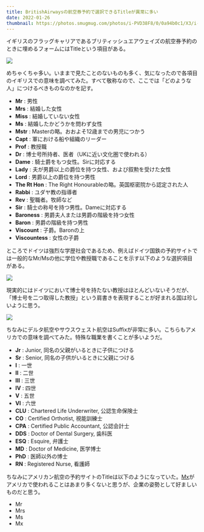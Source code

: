 ```yaml
---
title: BritishAirwaysの航空券予約で選択できるTitleが異常に多い
date: 2022-01-26
thumbnail: https://photos.smugmug.com/photos/i-PVD38F8/0/0a94b0c1/X3/i-PVD38F8-X3.png
---
```


イギリスのフラッグキャリアであるブリティッシュエアウェイズの航空券予約のときに埋めるフォームにはTitleという項目がある。

![](https://photos.smugmug.com/photos/i-PVD38F8/0/0a94b0c1/X3/i-PVD38F8-X3.png)

めちゃくちゃ多い。いままで見たことのないものも多く、気になったので各項目のイギリスでの意味を調べてみた。すべて敬称なので、ここでは「どのような人」につけるべきものなのかを記す。

- **Mr** : 男性
- **Mrs** : 結婚した女性
- **Miss** : 結婚していない女性
- **Ms** : 結婚したかどうかを問わず女性
- **Mstr** : Masterの略。おおよそ12歳までの男児につかう
- **Capt** : 軍における船や組織のリーダー
- **Prof** : 教授職
- **Dr** : 博士号所持者、医者（UKに近い文化圏で使われる）
- **Dame** : 騎士爵をもつ女性。Sirに対応する
- **Lady** : 夫が男爵以上の爵位を持つ女性、および叙勲を受けた女性
- **Lord** : 男爵以上の爵位を持つ男性
- **The Rt Hon** : The Right Honourableの略。英国枢密院から認定された人
- **Rabbi** : ユダヤ教の指導者
- **Rev** : 聖職者。牧師など
- **Sir** : 騎士の称号を持つ男性。Dameに対応する
- **Baroness** : 男爵夫人または男爵の階級を持つ女性
- **Baron** : 男爵の階級を持つ男性
- **Viscount** : 子爵。Baronの上
- **Viscountess** : 女性の子爵

ところでドイツは強烈な学歴社会であるため、例えばドイツ国鉄の予約サイトでは一般的なMr/Msの他に学位や教授職であることを示す以下のような選択項目がある。

![](https://photos.smugmug.com/photos/i-VqfDsnM/0/3cd1d3e0/L/i-VqfDsnM-L.png)

現実的にはドイツにおいて博士号を持たない教授はほとんどいないそうだが、「博士号を二つ取得した教授」という肩書きを表現することが好まれる国は珍しいように思う。

![](https://photos.smugmug.com/photos/i-wLvPx4X/0/bb856964/X2/i-wLvPx4X-X2.png)

ちなみにデルタ航空やサウスウェスト航空はSuffixが非常に多い。こちらもアメリカでの意味を調べてみた。特殊な職業を書くことが多いようだ。

- **Jr** : Junior, 同名の父親がいるときに子供につける
- **Sr** : Senior, 同名の子供がいるときに父親につける
- **I** : 一世
- **II** : 二世
- **III** : 三世
- **IV** : 四世
- **V** : 五世
- **VI** : 六世
- **CLU** : Chartered Life Underwriter, 公認生命保険士
- **CO** : Certified Orthotist, 視能訓練士
- **CPA** : Certified Public Accountant, 公認会計士
- **DDS** : Doctor of Dental Surgery, 歯科医
- **ESQ** : Esquire, 弁護士
- **MD** : Doctor of Medicine, 医学博士
- **PhD** : 医師以外の博士
- **RN** : Registered Nurse, 看護師

ちなみにアメリカン航空の予約サイトのTitleは以下のようになっていた。[Mx](https://ja.wikipedia.org/wiki/Mx_(%E6%95%AC%E7%A7%B0))がアメリカで使われることはあまり多くないと思うが、企業の姿勢として好ましいものだと思う。

- Mr
- Mrs
- Ms
- Mx
